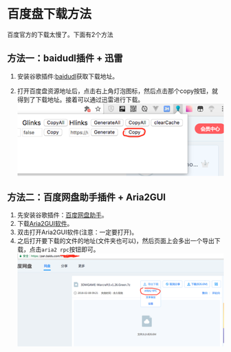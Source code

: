 # 百度盘下载方法

百度官方的下载太慢了。下面有2个方法

## 方法一：baidudl插件 + 迅雷

1. 安装谷歌插件:[baidudl](https://github.com/Kyle-Kyle/baidudl)获取下载地址。

2. 打开百度盘资源地址后，点击右上角灯泡图标，然后点击那个copy按钮，就得到了下载地址。接着可以通过迅雷进行下载。
![baidudl](./img/baidudl.png)


## 方法二：百度网盘助手插件 + Aria2GUI

1. 先安装谷歌插件：[百度网盘助手](https://github.com/acgotaku/BaiduExporter)。
2. 下载[Aria2GUI软件](https://github.com/yangshun1029/aria2gui)。
3. 双击打开Aria2GUI软件(注意：一定要打开)。
3. 之后打开要下载的文件的地址(文件夹也可以)，然后页面上会多出一个导出下载，点击`aria2 rpc`按钮即可。
![aria2gui](./img/aria2gui.png)